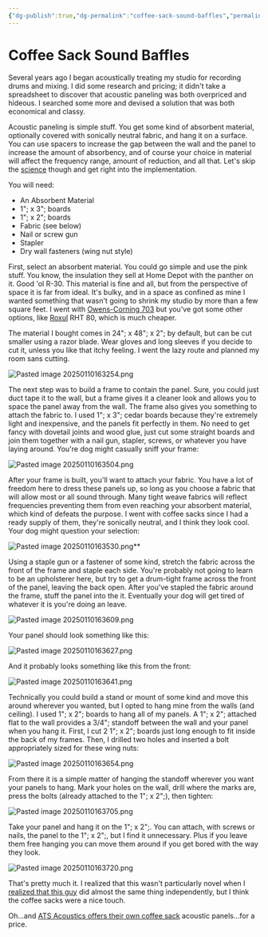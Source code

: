 ```yaml
---
{"dg-publish":true,"dg-permalink":"coffee-sack-sound-baffles","permalink":"/coffee-sack-sound-baffles/","title":"Coffee Sack Sound Baffles","tags":["featured","music"],"created":"2022-08-06T07:58:04.000-04:00","updated":"2025-01-10T17:12:24.340-05:00"}
---
```


# Coffee Sack Sound Baffles

Several years ago I began acoustically treating my studio for recording drums and mixing. I did some research and pricing; it didn't take a spreadsheet to discover that acoustic paneling was both overpriced and hideous. I searched some more and devised a solution that was both economical and classy.

Acoustic paneling is simple stuff. You get some kind of absorbent material, optionally covered with sonically neutral fabric, and hang it on a surface. You can use spacers to increase the gap between the wall and the panel to increase the amount of absorbency, and of course your choice in material will affect the frequency range, amount of reduction, and all that. Let's skip the [science](http://www.ethanwiner.com/acoustics.html#hard%20floor) though and get right into the implementation.

You will need:

  * An Absorbent Material
  * 1"; x 3"; boards
  * 1"; x 2"; boards
  * Fabric (see below)
  * Nail or screw gun
  * Stapler
  * Dry wall fasteners (wing nut style)

First, select an absorbent material. You could go simple and use the pink stuff. You know, the insulation they sell at Home Depot with the panther on it. Good 'ol R-30. This material is fine and all, but from the perspective of space it is far from ideal. It's bulky, and in a space as confined as mine I wanted something that wasn't going to shrink my studio by more than a few square feet. I went with [Owens-Corning 703](https://www.owenscorning.com/en-us/insulation/products/700-series-fiberglas-insulation) but you've got some other options, like [Roxul](https://www.rockwool.com/north-america/products-and-applications/products/comfortboard-80/) RHT 80, which is much cheaper. 

The material I bought comes in 24"; x 48"; x 2"; by default, but can be cut smaller using a razor blade. Wear gloves and long sleeves if you decide to cut it, unless you like that itchy feeling. I went the lazy route and planned my room sans cutting.

![Pasted image 20250110163254.png](/img/user/assets/Pasted%20image%2020250110163254.png)

The next step was to build a frame to contain the panel. Sure, you could just duct tape it to the wall, but a frame gives it a cleaner look and allows you to space the panel away from the wall. The frame also gives you something to attach the fabric to. I used 1"; x 3"; cedar boards because they're extremely light and inexpensive, and the panels fit perfectly in them. No need to get fancy with dovetail joints and wood glue, just cut some straight boards and join them together with a nail gun, stapler, screws, or whatever you have laying around. You're dog might casually sniff your frame:

![Pasted image 20250110163504.png](/img/user/assets/Pasted%20image%2020250110163504.png)

After your frame is built, you'll want to attach your fabric. You have a lot of freedom here to dress these panels up, so long as you choose a fabric that will allow most or all sound through. Many tight weave fabrics will reflect frequencies preventing them from even reaching your absorbent material, which kind of defeats the purpose. I went with coffee sacks since I had a ready supply of them, they're sonically neutral, and I think they look cool. Your dog might question your selection:

![Pasted image 20250110163530.png](/img/user/assets/Pasted%20image%2020250110163530.png)**

Using a staple gun or a fastener of some kind, stretch the fabric across the front of the frame and staple each side. You're probably not going to learn to be an upholsterer here, but try to get a drum-tight frame across the front of the panel, leaving the back open. After you've stapled the fabric around the frame, stuff the panel into the it. Eventually your dog will get tired of whatever it is you're doing an leave.

![Pasted image 20250110163609.png](/img/user/assets/Pasted%20image%2020250110163609.png)

Your panel should look something like this:

![Pasted image 20250110163627.png](/img/user/assets/Pasted%20image%2020250110163627.png)

And it probably looks something like this from the front:

![Pasted image 20250110163641.png](/img/user/assets/Pasted%20image%2020250110163641.png)

Technically you could build a stand or mount of some kind and move this around wherever you wanted, but I opted to hang mine from the walls (and ceiling). I used 1"; x 2"; boards to hang all of my panels. A 1"; x 2"; attached flat to the wall provides a 3/4"; standoff between the wall and your panel when you hang it. First, I cut 2 1"; x 2"; boards just long enough to fit inside the back of my frames. Then, I drilled two holes and inserted a bolt appropriately sized for these wing nuts:

![Pasted image 20250110163654.png](/img/user/assets/Pasted%20image%2020250110163654.png)

From there it is a simple matter of hanging the standoff wherever you want your panels to hang. Mark your holes on the wall, drill where the marks are, press the bolts (already attached to the 1"; x 2";), then tighten:

![Pasted image 20250110163705.png](/img/user/assets/Pasted%20image%2020250110163705.png)

Take your panel and hang it on the 1"; x 2";. You can attach, with screws or nails, the panel to the 1"; x 2";, but I find it unnecessary. Plus if you leave them free hanging you can move them around if you get bored with the way they look.

![Pasted image 20250110163720.png](/img/user/assets/Pasted%20image%2020250110163720.png)

That's pretty much it. I realized that this wasn't particularly novel when I [realized that this guy](http://acousticsfreq.com/blog/?p=62) did almost the same thing independently, but I think the coffee sacks were a nice touch.

Oh…and [ATS Acoustics offers their own coffee sack](http://www.atsacoustics.com/cat--ATS-Acoustic-Coffee-Bag-Panels--113.html) acoustic panels…for a price.
